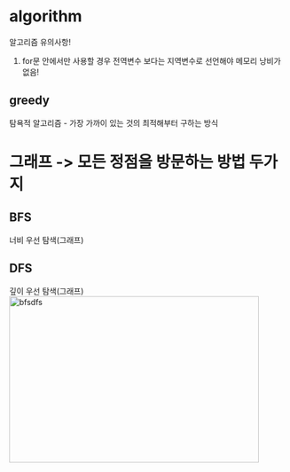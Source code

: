 # algorithm
알고리즘 유의사항!

1. for문 안에서만 사용할 경우 전역변수 보다는 지역변수로 선언해야 메모리 낭비가 없음!


greedy
------
탐욕적 알고리즘 - 가장 가까이 있는 것의 최적해부터 구하는 방식



그래프 -> 모든 정점을 방문하는 방법 두가지
==========================================

BFS
----
너비 우선 탐색(그래프)

DFS
---
깊이 우선 탐색(그래프)
<img src="/img/bfsdfs" width="450px" height="300px" title="bfsdfs" alt="bfsdfs"></img><br/>
